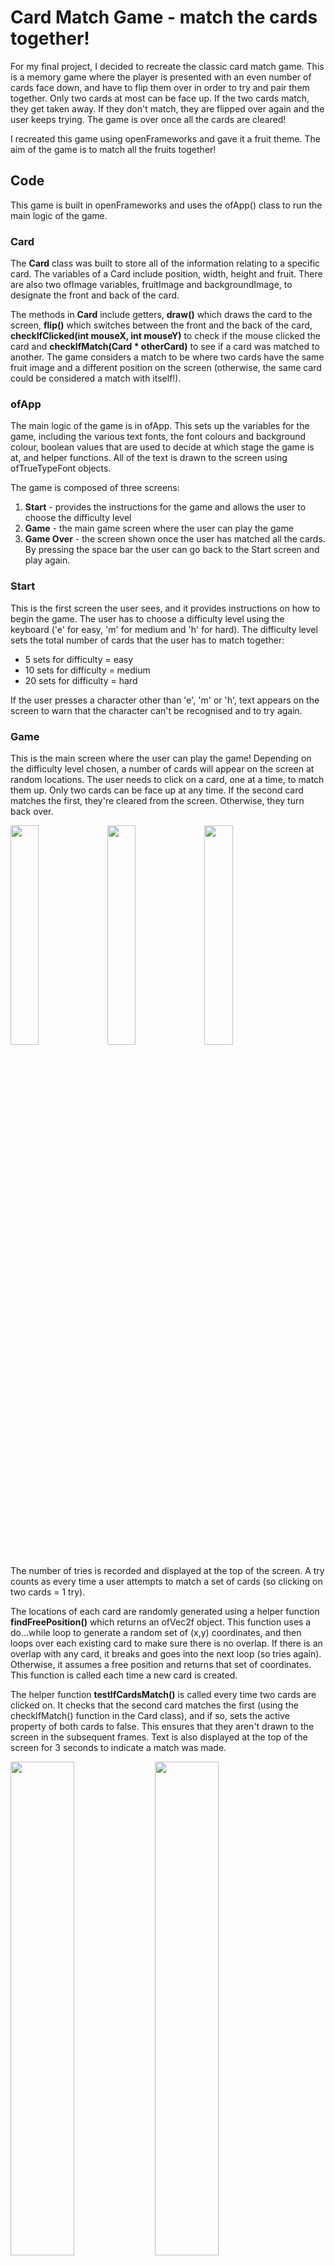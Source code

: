# Card Match Game - match the cards together!

For my final project, I decided to recreate the classic card match game. This is a memory game where the player is presented with an even number of cards face down, and have to flip them over in order to try and pair them together. Only two cards at most can be face up. If the two cards match, they get taken away. If they don't match, they are flipped over again and the user keeps trying. The game is over once all the cards are cleared!

I recreated this game using openFrameworks and gave it a fruit theme. The aim of the game is to match all the fruits together!

## Code

This game is built in openFrameworks and uses the ofApp() class to run the main logic of the game. 

### Card 

The **Card** class was built to store all of the information relating to a specific card. The variables of a Card include position, width, height and fruit. There are also two ofImage variables, fruitImage and backgroundImage, to designate the front and back of the card.

The methods in **Card** include getters, **draw()** which draws the card to the screen, **flip()** which switches between the front and the back of the card, **checkIfClicked(int mouseX, int mouseY)** to check if the mouse clicked the card and **checkIfMatch(Card * otherCard)** to see if a card was matched to another. The game considers a match to be where two cards have the same fruit image and a different position on the screen (otherwise, the same card could be considered a match with itself!). 

### ofApp

The main logic of the game is in ofApp. This sets up the variables for the game, including the various text fonts, the font colours and background colour, boolean values that are used to decide at which stage the game is at, and helper functions. All of the text is drawn to the screen using ofTrueTypeFont objects.

The game is composed of three screens:
1. **Start** - provides the instructions for the game and allows the user to choose the difficulty level
2. **Game** - the main game screen where the user can play the game
3. **Game Over** - the screen shown once the user has matched all the cards. By pressing the space bar the user can go back to the Start screen and play again.


### Start
This is the first screen the user sees, and it provides instructions on how to begin the game. The user has to choose a difficulty level using the keyboard ('e' for easy, 'm' for medium and 'h' for hard). The difficulty level sets the total number of cards that the user has to match together:
- 5 sets for difficulty = easy
- 10 sets for difficulty = medium
- 20 sets for difficulty = hard

If the user presses a character other than 'e', 'm' or 'h', text appears on the screen to warn that the character can't be recognised and to try again. 



### Game 
This is the main screen where the user can play the game! Depending on the difficulty level chosen, a number of cards will appear on the screen at random locations. The user needs to click on a card, one at a time, to match them up. Only two cards can be face up at any time. If the second card matches the first, they're cleared from the screen. Otherwise, they turn back over.

<img src="https://git.arts.ac.uk/storage/user/650/files/79576c43-7199-427f-9a82-595765528b86" width="30%"> <img src="https://git.arts.ac.uk/storage/user/650/files/95e68339-8a38-4f8a-ad64-db6747f331b5" width="30%"> <img src="https://git.arts.ac.uk/storage/user/650/files/a115fed7-6264-4315-9bca-52f58877ddb7" width="30%">


The number of tries is recorded and displayed at the top of the screen. A try counts as every time a user attempts to match a set of cards (so clicking on two cards = 1 try). 

The locations of each card are randomly generated using a helper function **findFreePosition()** which returns an ofVec2f object. This function uses a do...while loop to generate a random set of (x,y) coordinates, and then loops over each existing card to make sure there is no overlap. If there is an overlap with any card, it breaks and goes into the next loop (so tries again). Otherwise, it assumes a free position and returns that set of coordinates. This function is called each time a new card is created. 

The helper function **testIfCardsMatch()** is called every time two cards are clicked on. It checks that the second card matches the first (using the checkIfMatch() function in the Card class), and if so, sets the active property of both cards to false. This ensures that they aren't drawn to the screen in the subsequent frames. Text is also displayed at the top of the screen for 3 seconds to indicate a match was made. 

<img src="https://git.arts.ac.uk/storage/user/650/files/1164ff01-9cd9-497c-a9b5-6a1d4109a0a5" width="45%"> <img src="https://git.arts.ac.uk/storage/user/650/files/0f853a7b-c0af-4b92-aee2-d6f42b99ba8f" width="45%">

### Game Over
The game moves into the 'game over' screen once all the cards are cleared. This screen tells the user the game is over and to press the spacebar if they want to start again. The keyPressed() function waits for the spacebar to be clicked and if so, sets the 'replay' variable to true so that the game goes back to the start screen. 

<img src="https://git.arts.ac.uk/storage/user/650/files/8ea0f8c9-0787-4b0a-8c98-0ca0acedf24e" width="45%">


## Cards


## Future additions

There are several things I would like to add to the game in the future, including:
1. A timed version - the user has to clear all the cards before the time runs out!
2. Sounds and audio - such as background music and sounds when the player matches the card
3. Button functionality - rather than using the keyboard for difficulty/restarting the game 
